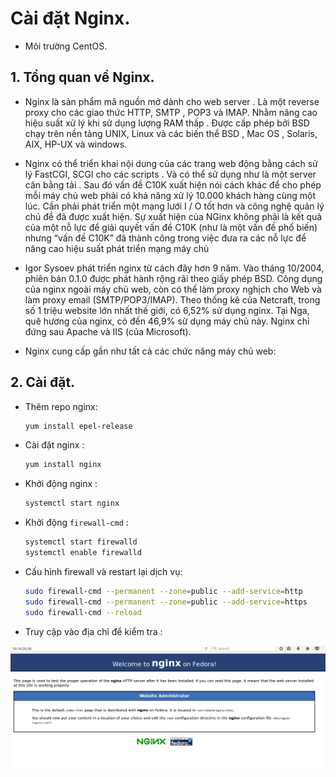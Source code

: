 # Cài đặt Nginx.

- Môi trường CentOS.

## 1. Tổng quan về Nginx.

- Nginx là sản phẩm mã nguồn mở dành cho web server . Là một reverse proxy cho các giao thức HTTP, SMTP , POP3 và IMAP. Nhằm nâng cao hiệu suất xử lý khi sử dụng lượng RAM thấp . Được cấp phép bởi BSD chạy trên nền tảng UNIX, Linux và các biến thể BSD , Mac OS , Solaris, AIX, HP-UX và windows.

- Nginx có thể triển khai nội dung của các trang web động bằng cách sử lý FastCGI, SCGI  cho các scripts . Và có thể sử dụng như là một server cân bằng tải . Sau đó vấn đề C10K xuất hiện  nói cách khác để cho phép mỗi máy chủ web phải có khả năng xử lý 10.000 khách hàng cùng một lúc.  Cần phải phát triển một mạng lưới  I / O tốt hơn và công nghệ quản lý chủ đề đã được xuất hiện. Sự xuất hiện của NGinx không phải là kết quả của một nỗ lực để giải quyết vấn đề C10K (như là một vấn đề phổ biến) nhưng “vấn đề C10K” đã thành công trong việc đưa ra các  nỗ lực để nâng cao hiệu suất phát triển mạng máy chủ

- Igor Sysoev phát triển nginx từ cách đây hơn 9 năm. Vào tháng 10/2004, phiên bản 0.1.0 được phát hành rộng rãi theo giấy phép BSD. Công dụng của nginx ngoài máy chủ web, còn có thể làm proxy nghịch cho Web và làm proxy email (SMTP/POP3/IMAP). Theo thống kê của Netcraft, trong số 1 triệu website lớn nhất thế giới, có 6,52% sử dụng nginx. Tại Nga, quê hương của nginx, có đến 46,9% sử dụng máy chủ này. Nginx chỉ đứng sau Apache và IIS (của Microsoft).

- Nginx cung cấp gần như tất cả các chức năng máy chủ web:

## 2. Cài đặt.

- Thêm repo nginx:

    ```sh
    yum install epel-release
    ```

- Cài đặt nginx :

  ```sh
  yum install nginx

  ```

- Khởi động nginx :

  ```sh
  systemctl start nginx
  ```

- Khởi động `firewall-cmd` :

  ```sh
  systemctl start firewalld
  systemctl enable firewalld
  ```

- Cấu hình firewall  và restart lại dịch vụ:

  ```sh
  sudo firewall-cmd --permanent --zone=public --add-service=http 
  sudo firewall-cmd --permanent --zone=public --add-service=https
  sudo firewall-cmd --reload

  ```

- Truy cập vào địa chỉ để kiểm tra :

![centos_install](/images/centos_install.png)